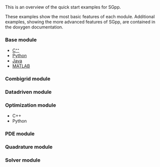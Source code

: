 This is an overview of the quick start examples for SGpp.

These examples show the most basic features of each module. Additional examples, showing the more advanced features of SGpp, are contained in the doxygen documentation.

### Base module
* [C⁺⁺](https://github.com/SGpp/SGpp/wiki/Base-quick-start-(C%E2%81%BA%E2%81%BA))
* [Python](https://github.com/SGpp/SGpp/wiki/Base-quick-start-(Python))
* [Java](https://github.com/SGpp/SGpp/wiki/Base-quick-start-(Java))
* [MATLAB](https://github.com/SGpp/SGpp/wiki/Base-quick-start-(MATLAB))

### Combigrid module

### Datadriven module

### Optimization module
* C++
* Python

### PDE module

### Quadrature module

### Solver module


